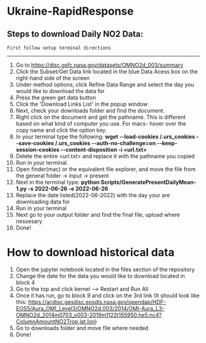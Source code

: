 # Ukraine-RapidResponse

## Steps to download Daily NO2 Data:
    First follow setup terminal directions
--------------------------------------
1. Go to https://disc.gsfc.nasa.gov/datasets/OMNO2d_003/summary
2. Click the Subset/Get Data link located in the blue Data Acess box on the right-hand side of the screen
3. Under method options, click Refine Data Range and select the day you would like to download the data for
4. Press the green get data button
5. Click the 'Download Links List' in the popup window
6. Next, check your downloads folder and find the document. 
7. Right click on the document and get the pathname. This is different based on what kind of computer you use. For macs- hover over the copy name and click the option key. 
8. In your terminal type the following: 	**wget --load-cookies /.urs_cookies --save-cookies /.urs_cookies --auth-no-challenge=on --keep-session-cookies --content-disposition -i <url.txt>**
9. Delete the entire <url.txt> and replace it with the pathname you copied
10. Run in your terminal. 
11. Open finder(mac) or the equivalent file explorer, and move the file from the general folder -> input -> present
12. Next in the terminal type: **python Scripts/GeneratePresentDailyMean-1.py -s 2022-06-26 -e 2022-06-26**
13. Replace the date listed(2022-06-2022) with the day your are downloading data for
14. Run in your terminal
15. Next go to your output folder and find the final file, upload where nessesary
16. Done!


# How to download historical data
1. Open the jupyter notebook located in the files section of the repository
2. Change the date for the data you would like to download located in block 4
3. Go to the top and click kernel --> Restart and Run All
4. Once it has run, go to block 9 and click on the 3rd link (It should look like this:  https://acdisc.gesdisc.eosdis.nasa.gov/opendap/HDF-EOS5/Aura_OMI_Level3/OMNO2d.003/2014/OMI-Aura_L3-OMNO2d_2014m0703_v003-2019m1122t155950.he5.nc4?ColumnAmountNO2Trop,lat,lon)
5. Go to downloads folder and move file where needed
6. Done!
